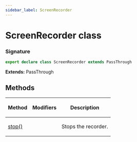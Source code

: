 ```yaml
---
sidebar_label: ScreenRecorder
---
```


# ScreenRecorder class

### Signature

```typescript
export declare class ScreenRecorder extends PassThrough
```

**Extends:** PassThrough

## Methods

<table><thead><tr><th>

Method

</th><th>

Modifiers

</th><th>

Description

</th></tr></thead>
<tbody><tr><td>

<span id="stop">[stop()](./puppeteer.screenrecorder.stop.md)</span>

</td><td>

</td><td>

Stops the recorder.

</td></tr>
</tbody></table>
